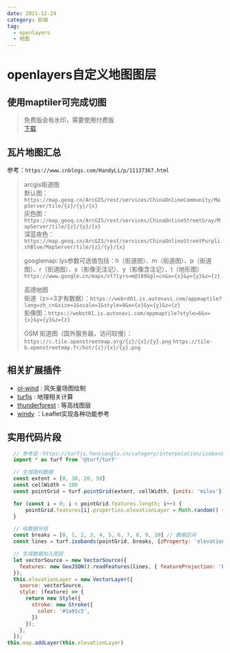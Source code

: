 ```yaml
---
date: 2021-12-24
category: 前端
tag:
  - openlayers
  - 地图 
---
```


# openlayers自定义地图图层

## 使用maptiler可完成切图

> 免费版会有水印，需要使用付费版  
> [下载](/blog/utils/MapTilerPjb.rar)

## 瓦片地图汇总

参考：`https://www.cnblogs.com/HandyLi/p/11137367.html`  

> arcgis街道图  
> 默认图：`https://map.geoq.cn/ArcGIS/rest/services/ChinaOnlineCommunity/MapServer/tile/{z}/{y}/{x}`  
> 灰色图：`https://map.geoq.cn/ArcGIS/rest/services/ChinaOnlineStreetGray/MapServer/tile/{z}/{y}/{x}`  
> 深蓝夜色：`https://map.geoq.cn/ArcGIS/rest/services/ChinaOnlineStreetPurplishBlue/MapServer/tile/{z}/{y}/{x}`  
>
> googlemap: lys参数可选值包括：h（街道图）、m（街道图）、p（街道图）、r（街道图）、s（影像无注记）、y（影像含注记）、t（地形图）  
> `https://www.google.cn/maps/vt?lyrs=m@189&gl=cn&x={x}&y={y}&z={z}`
>
> 高德地图  
> 街道（z>=3才有数据）：`https://webrd01.is.autonavi.com/appmaptile?lang=zh_cn&size=1&scale=1&style=8&x={x}&y={y}&z={z}`  
> 影像图：`https://webst01.is.autonavi.com/appmaptile?style=6&x={x}&y={y}&z={z}`  
>
> OSM
> 街道图（国外服务器，访问较慢）：
> `https://c.tile.openstreetmap.org/{z}/{x}/{y}.png`
> `https://tile-b.openstreetmap.fr/hot/{z}/{x}/{y}.png`

## 相关扩展插件

- [ol-wind](https://www.npmjs.com/package/ol-wind) : 风矢量场图绘制  
- [turfjs](https://turfjs.fenxianglu.cn/category/#cdn%E9%93%BE%E6%8E%A5) : 地理相关计算
- [thunderforest](https://www.thunderforest.com/maps/landscape/) : 等高线图层
- [windy](https://www.windy.com/) ：Leaflet实现各种功能参考

## 实用代码片段

```js
  // 参考自：https://turfjs.fenxianglu.cn/category/interpolation/isobands.html
  import * as turf from '@turf/turf'

  // 生成随机数据
  const extent = [0, 30, 20, 50]
  const cellWidth = 100
  const pointGrid = turf.pointGrid(extent, cellWidth, {units: 'miles'})

  for (const i = 0; i < pointGrid.features.length; i++) {
      pointGrid.features[i].properties.elevationLayer = Math.random() * 10
  }

  // 给数据分组
  const breaks = [0, 1, 2, 3, 4, 5, 6, 7, 8, 9, 10] // 数据区间
  const lines = turf.isobands(pointGrid, breaks, {zProperty: 'elevationLayer'});

  // 生成数据加入图层
  let vectorSource = new VectorSource({
    features: new GeoJSON().readFeatures(lines, { featureProjection: 'EPSG:3857' }),
  });
  this.elevationLayer = new VectorLayer({
    source: vectorSource,
    style: (feature) => {
      return new Style({
        stroke: new Stroke({
          color: '#1a91c5',
        })
      });
    },
  });
this.map.addLayer(this.elevationLayer)
```
